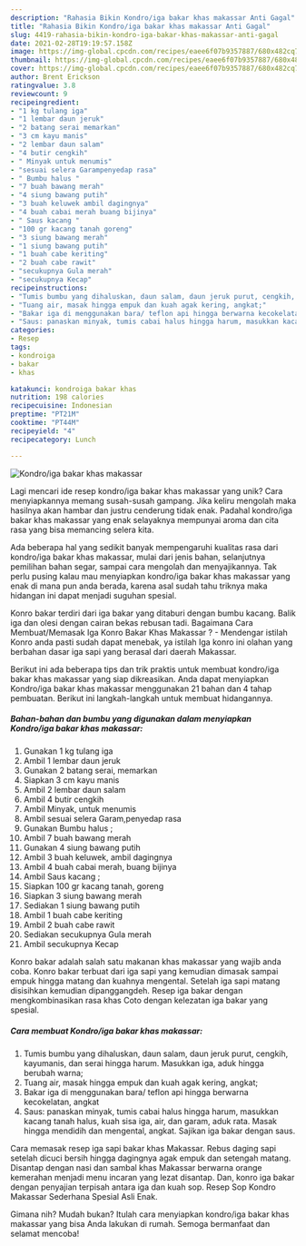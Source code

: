 ```yaml
---
description: "Rahasia Bikin Kondro/iga bakar khas makassar Anti Gagal"
title: "Rahasia Bikin Kondro/iga bakar khas makassar Anti Gagal"
slug: 4419-rahasia-bikin-kondro-iga-bakar-khas-makassar-anti-gagal
date: 2021-02-28T19:19:57.158Z
image: https://img-global.cpcdn.com/recipes/eaee6f07b9357887/680x482cq70/kondroiga-bakar-khas-makassar-foto-resep-utama.jpg
thumbnail: https://img-global.cpcdn.com/recipes/eaee6f07b9357887/680x482cq70/kondroiga-bakar-khas-makassar-foto-resep-utama.jpg
cover: https://img-global.cpcdn.com/recipes/eaee6f07b9357887/680x482cq70/kondroiga-bakar-khas-makassar-foto-resep-utama.jpg
author: Brent Erickson
ratingvalue: 3.8
reviewcount: 9
recipeingredient:
- "1 kg tulang iga"
- "1 lembar daun jeruk"
- "2 batang serai memarkan"
- "3 cm kayu manis"
- "2 lembar daun salam"
- "4 butir cengkih"
- " Minyak untuk menumis"
- "sesuai selera Garampenyedap rasa"
- " Bumbu halus "
- "7 buah bawang merah"
- "4 siung bawang putih"
- "3 buah keluwek ambil dagingnya"
- "4 buah cabai merah buang bijinya"
- " Saus kacang "
- "100 gr kacang tanah goreng"
- "3 siung bawang merah"
- "1 siung bawang putih"
- "1 buah cabe keriting"
- "2 buah cabe rawit"
- "secukupnya Gula merah"
- "secukupnya Kecap"
recipeinstructions:
- "Tumis bumbu yang dihaluskan, daun salam, daun jeruk purut, cengkih, kayumanis, dan serai hingga harum. Masukkan iga, aduk hingga berubah warna;"
- "Tuang air, masak hingga empuk dan kuah agak kering, angkat;"
- "Bakar iga di menggunakan bara/ teflon api hingga berwarna kecokelatan, angkat"
- "Saus: panaskan minyak, tumis cabai halus hingga harum, masukkan kacang tanah halus, kuah sisa iga, air, dan garam, aduk rata. Masak hingga mendidih dan mengental, angkat. Sajikan iga bakar dengan saus."
categories:
- Resep
tags:
- kondroiga
- bakar
- khas

katakunci: kondroiga bakar khas 
nutrition: 198 calories
recipecuisine: Indonesian
preptime: "PT21M"
cooktime: "PT44M"
recipeyield: "4"
recipecategory: Lunch

---
```



![Kondro/iga bakar khas makassar](https://img-global.cpcdn.com/recipes/eaee6f07b9357887/680x482cq70/kondroiga-bakar-khas-makassar-foto-resep-utama.jpg)

Lagi mencari ide resep kondro/iga bakar khas makassar yang unik? Cara menyiapkannya memang susah-susah gampang. Jika keliru mengolah maka hasilnya akan hambar dan justru cenderung tidak enak. Padahal kondro/iga bakar khas makassar yang enak selayaknya mempunyai aroma dan cita rasa yang bisa memancing selera kita.

Ada beberapa hal yang sedikit banyak mempengaruhi kualitas rasa dari kondro/iga bakar khas makassar, mulai dari jenis bahan, selanjutnya pemilihan bahan segar, sampai cara mengolah dan menyajikannya. Tak perlu pusing kalau mau menyiapkan kondro/iga bakar khas makassar yang enak di mana pun anda berada, karena asal sudah tahu triknya maka hidangan ini dapat menjadi suguhan spesial.

Konro bakar terdiri dari iga bakar yang ditaburi dengan bumbu kacang. Balik iga dan olesi dengan cairan bekas rebusan tadi. Bagaimana Cara Membuat/Memasak Iga Konro Bakar Khas Makassar ? - Mendengar istilah Konro anda pasti sudah dapat menebak, ya istilah Iga konro ini olahan yang berbahan dasar iga sapi yang berasal dari daerah Makassar.


Berikut ini ada beberapa tips dan trik praktis untuk membuat kondro/iga bakar khas makassar yang siap dikreasikan. Anda dapat menyiapkan Kondro/iga bakar khas makassar menggunakan 21 bahan dan 4 tahap pembuatan. Berikut ini langkah-langkah untuk membuat hidangannya.

<!--inarticleads1-->

##### Bahan-bahan dan bumbu yang digunakan dalam menyiapkan Kondro/iga bakar khas makassar:

1. Gunakan 1 kg tulang iga
1. Ambil 1 lembar daun jeruk
1. Gunakan 2 batang serai, memarkan
1. Siapkan 3 cm kayu manis
1. Ambil 2 lembar daun salam
1. Ambil 4 butir cengkih
1. Ambil  Minyak, untuk menumis
1. Ambil sesuai selera Garam,penyedap rasa
1. Gunakan  Bumbu halus ;
1. Ambil 7 buah bawang merah
1. Gunakan 4 siung bawang putih
1. Ambil 3 buah keluwek, ambil dagingnya
1. Ambil 4 buah cabai merah, buang bijinya
1. Ambil  Saus kacang ;
1. Siapkan 100 gr kacang tanah, goreng
1. Siapkan 3 siung bawang merah
1. Sediakan 1 siung bawang putih
1. Ambil 1 buah cabe keriting
1. Ambil 2 buah cabe rawit
1. Sediakan secukupnya Gula merah
1. Ambil secukupnya Kecap


Konro bakar adalah salah satu makanan khas makassar yang wajib anda coba. Konro bakar terbuat dari iga sapi yang kemudian dimasak sampai empuk hingga matang dan kuahnya mengental. Setelah iga sapi matang disisihkan kemudian dipanggangdeh. Resep iga bakar dengan mengkombinasikan rasa khas Coto dengan kelezatan iga bakar yang spesial. 

<!--inarticleads2-->

##### Cara membuat Kondro/iga bakar khas makassar:

1. Tumis bumbu yang dihaluskan, daun salam, daun jeruk purut, cengkih, kayumanis, dan serai hingga harum. Masukkan iga, aduk hingga berubah warna;
1. Tuang air, masak hingga empuk dan kuah agak kering, angkat;
1. Bakar iga di menggunakan bara/ teflon api hingga berwarna kecokelatan, angkat
1. Saus: panaskan minyak, tumis cabai halus hingga harum, masukkan kacang tanah halus, kuah sisa iga, air, dan garam, aduk rata. Masak hingga mendidih dan mengental, angkat. Sajikan iga bakar dengan saus.


Cara memasak resep iga sapi bakar khas Makassar. Rebus daging sapi setelah dicuci bersih hingga dagingnya agak empuk dan setengah matang. Disantap dengan nasi dan sambal khas Makassar berwarna orange kemerahan menjadi menu incaran yang lezat disantap. Dan, konro iga bakar dengan penyajian terpisah antara iga dan kuah sop. Resep Sop Kondro Makassar Sederhana Spesial Asli Enak. 

Gimana nih? Mudah bukan? Itulah cara menyiapkan kondro/iga bakar khas makassar yang bisa Anda lakukan di rumah. Semoga bermanfaat dan selamat mencoba!
